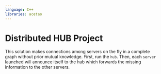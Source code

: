 ```yaml
---
language: C++
libraries: acetao
---
```

# Distributed HUB Project

This solution makes connections among servers on the fly in a complete graph without prior mutual knowledge. First, run the `hub`. Then, each `server` launched will announce itself to the hub which forwards the missing information to the other servers.

